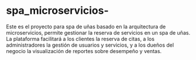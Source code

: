 # spa_microservicios-
Este es el proyecto  para spa de uñas basado en la arquitectura de microservicios, permite gestionar la reserva de servicios en un spa de uñas.
La plataforma facilitará a los clientes la reserva de citas, a los administradores la gestión de usuarios y servicios, y a los dueños del negocio la visualización de reportes sobre desempeño y ventas.
